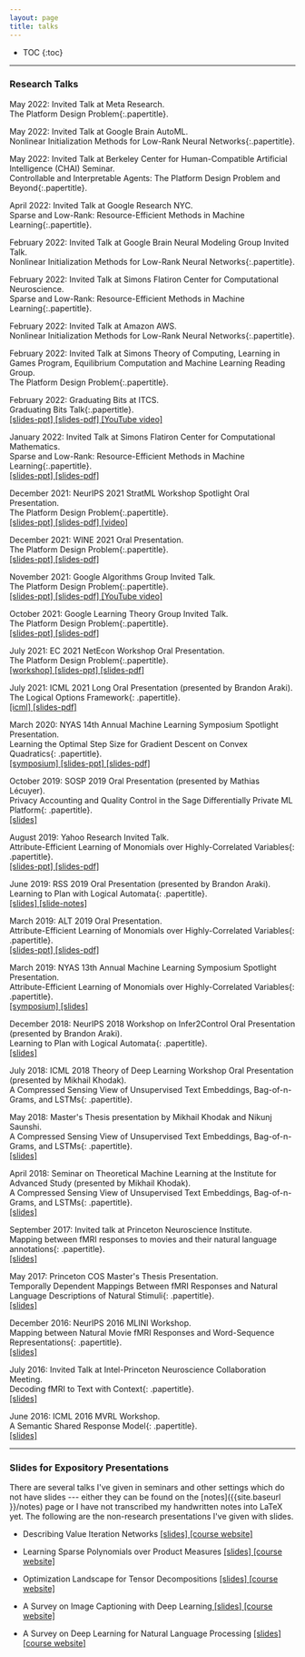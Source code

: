 ```yaml
---
layout: page
title: talks
---
```


* TOC
{:toc}

___

### Research Talks

May 2022: Invited Talk at Meta Research.<br/>
<span> The Platform Design Problem</span>{:.papertitle}.

May 2022: Invited Talk at Google Brain AutoML.<br/>
<span> Nonlinear Initialization Methods for Low-Rank Neural Networks</span>{:.papertitle}.

May 2022: Invited Talk at Berkeley Center for Human-Compatible Artificial Intelligence (CHAI) Seminar.<br/>
<span> Controllable and Interpretable Agents: The Platform Design Problem and Beyond</span>{:.papertitle}.

April 2022: Invited Talk at Google Research NYC.<br/>
<span> Sparse and Low-Rank: Resource-Efficient Methods in Machine Learning</span>{:.papertitle}.

February 2022: Invited Talk at Google Brain Neural Modeling Group Invited Talk.<br/>
<span> Nonlinear Initialization Methods for Low-Rank Neural Networks</span>{:.papertitle}.

February 2022: Invited Talk at Simons Flatiron Center for Computational Neuroscience.<br/>
<span> Sparse and Low-Rank: Resource-Efficient Methods in Machine Learning</span>{:.papertitle}.

February 2022: Invited Talk at Amazon AWS.<br/>
<span> Nonlinear Initialization Methods for Low-Rank Neural Networks</span>{:.papertitle}.

February 2022: Invited Talk at Simons Theory of Computing, Learning in Games Program, Equilibrium Computation and Machine Learning Reading Group.<br/>
<span> The Platform Design Problem</span>{:.papertitle}.

February 2022: Graduating Bits at ITCS.<br/>
<span> Graduating Bits Talk</span>{:.papertitle}.<br/>
<a href="{{site.baseurl}}/talks/graduating_bits2022.pptx" title="graduating_bits2022.pptx"> [slides-ppt] </a> <a href="{{site.baseurl}}/talks/graduating_bits2022.pdf" title="graduating_bits2022-slides"> [slides-pdf] </a>
<a href="https://youtu.be/gzKoK2S3qDo?t=269"> [YouTube video] </a>

January 2022: Invited Talk at Simons Flatiron Center for Computational Mathematics.<br/>
<span> Sparse and Low-Rank: Resource-Efficient Methods in Machine Learning</span>{:.papertitle}.<br/>
<a href="{{site.baseurl}}/talks/ccm_talk.pptx" title="ccm_talk.pptx"> [slides-ppt] </a> <a href="{{site.baseurl}}/talks/ccm_talk.pdf" title="ccm_talk"> [slides-pdf] </a>

December 2021: NeurIPS 2021 StratML Workshop Spotlight Oral Presentation.<br/>
<span>The Platform Design Problem</span>{:.papertitle}.<br/>
<a href="{{site.baseurl}}/talks/stratml_neurips21-slides.pptx" title="wine-2021-slides"> [slides-ppt] </a> <a href="{{site.baseurl}}/talks/stratml_neurips21-slides.pdf" title="stratml_neurips21-slides"> [slides-pdf] </a> <a href="https://recorder-v3.slideslive.com/?share=54158&s=7f5934a3-b494-4748-a2bb-d9bf5d23f8d0"> [video] </a>

December 2021: WINE 2021 Oral Presentation.<br/>
<span>The Platform Design Problem</span>{:.papertitle}.<br/>
<a href="{{site.baseurl}}/talks/WINE-fall21.pptx" title="wine-2021-slides"> [slides-ppt] </a> <a href="{{site.baseurl}}/talks/WINE-fall21.pdf" title="wine2021-slides"> [slides-pdf] </a>

November 2021: Google Algorithms Group Invited Talk.<br/>
<span>The Platform Design Problem</span>{:.papertitle}.<br/>
<a href="{{site.baseurl}}/talks/google-learning-theory-fall21.pptx" title="google-learning-theory-2021-slides"> [slides-ppt] </a> <a href="{{site.baseurl}}/talks/google-learning-theory-fall21.pdf" title="google-learning-theory2021-slides"> [slides-pdf] </a> <a href="https://www.youtube.com/watch?v=eSqPok0eMaw"> [YouTube video] </a>


October 2021: Google Learning Theory Group Invited Talk.<br/>
<span>The Platform Design Problem</span>{:.papertitle}.<br/>
<a href="{{site.baseurl}}/talks/google-learning-theory-fall21.pptx" title="google-learning-theory-2021-slides"> [slides-ppt] </a> <a href="{{site.baseurl}}/talks/google-learning-theory-fall21.pdf" title="google-learning-theory2021-slides"> [slides-pdf] </a>

July 2021: EC 2021 NetEcon Workshop Oral Presentation.<br/>
<span>The Platform Design Problem</span>{:.papertitle}.<br/>
<a href="https://netecon21.gametheory.online/program-and-accepted-papers" title="netecon21">
[workshop] </a> <a href="{{site.baseurl}}/talks/netecon21-slides.pptx" title="netecon-2021-slides"> [slides-ppt] </a> <a href="{{site.baseurl}}/talks/netecon21-slides.pdf" title="netecon2021-slides"> [slides-pdf] </a>

July 2021: ICML 2021 Long Oral Presentation (presented by Brandon Araki).<br/>
<span>The Logical Options Framework</span>{: .papertitle}.<br/>
<span> <a href= "https://icml.cc/virtual/2021/poster/9379" title= "icml21poster"> [icml] </a> 
<a href="{{site.baseurl}}/talks/icml21-slides.pdf" title="icml-2021-slides"> [slides-pdf] </a> </span>

March 2020: NYAS 14th Annual Machine Learning Symposium Spotlight Presentation.<br/> 
<span>Learning the Optimal Step Size for Gradient Descent on Convex Quadratics</span>{: .papertitle}.<br/>
<a href="https://www.nyas.org/events/2020/14th-annual-machine-learning-symposium/?tab=agenda" title="nyas-ml-2020"> [symposium] </a> <a href="{{site.baseurl}}/talks/nyasml2020-slides.pptx" title="nyas-2020-slides"> [slides-ppt] </a> <a href="{{site.baseurl}}/talks/nyasml2020-slides.pdf" title="nyas-ml-2020-slides"> [slides-pdf] </a>

October 2019: SOSP 2019 Oral Presentation (presented by Mathias Lécuyer).<br/>
<span>Privacy Accounting and Quality Control in the Sage Differentially Private ML Platform</span>{: .papertitle}.<br/> 
<a href="{{site.baseurl }}/talks/sosp19-slides.pdf" title="sosp19-slides">[slides]</a>

August 2019: Yahoo Research Invited Talk.<br/>
<span>Attribute-Efficient Learning of Monomials over Highly-Correlated Variables</span>{: .papertitle}.<br/> 
<a href="{{site.baseurl}}/talks/yahoo2019slides.pptx" title="yahoo-2019-slides"> [slides-ppt] </a> <a href="{{site.baseurl}}/talks/yahoo2019slides.pdf" title="nyas-ml-2019-slides"> [slides-pdf] </a>

June 2019: RSS 2019 Oral Presentation (presented by Brandon Araki).<br/> 
<span>Learning to Plan with Logical Automata</span>{: .papertitle}.<br/> 
<a href="{{site.baseurl }}/talks/RSS2019-Presentation.pdf" title="rss2019-slides"> [slides] </a> <a href="{{site.baseurl }}/talks/RSS2019-presentation-notes.pdf" title="rss2019-slide-notes"> [slide-notes] </a>

March 2019: ALT 2019 Oral Presentation.<br/> 
<span>Attribute-Efficient Learning of Monomials over Highly-Correlated Variables</span>{: .papertitle}.<br/> 
<a href="{{site.baseurl}}/talks/alt2019.pptx" title="nyas-ml-2019-slides"> [slides-ppt] </a> <a href="{{site.baseurl}}/talks/alt2019-slides.pdf" title="nyas-ml-2019-slides"> [slides-pdf] </a>

March 2019: NYAS 13th Annual Machine Learning Symposium Spotlight Presentation.<br/> 
<span>Attribute-Efficient Learning of Monomials over Highly-Correlated Variables</span>{: .papertitle}.<br/>
<a href="https://www.nyas.org/events/2019/13th-annual-machine-learning-symposium/?tab=agenda" title="nyas-ml-2019"> [symposium] </a> <a href="{{site.baseurl}}/talks/NYML-2019-slides.pdf" title="nyas-ml-2019-slides"> [slides] </a>

December 2018: NeurIPS 2018 Workshop on Infer2Control Oral Presentation (presented by Brandon Araki).<br/> 
<span>Learning to Plan with Logical Automata</span>{: .papertitle}.<br/> 
<a href="{{site.baseurl }}/talks/Learning-to-Plan-with-Logical-Automata.pdf" title="infer2control-slides">[slides]</a>

July 2018: ICML 2018 Theory of Deep Learning Workshop Oral Presentation (presented by Mikhail Khodak).<br/> 
<span>A Compressed Sensing View of Unsupervised Text Embeddings, Bag-of-n-Grams, and LSTMs</span>{: .papertitle}. 

May 2018: Master's Thesis presentation by Mikhail Khodak and Nikunj Saunshi.<br/> 
<span>A Compressed Sensing View of Unsupervised Text Embeddings, Bag-of-n-Grams, and LSTMs</span>{: .papertitle}.<br/> 
<a href="{{site.baseurl }}/talks/iclr18_slides.pdf" title="iclr18_masters">[slides]</a>

April 2018: Seminar on Theoretical Machine Learning at the Institute for Advanced Study (presented by Mikhail Khodak).<br/> 
<span>A Compressed Sensing View of Unsupervised Text Embeddings, Bag-of-n-Grams, and LSTMs</span>{: .papertitle}.<br/> 
<a href="{{site.baseurl }}/talks/iclr18_at_algml_slides.pdf" title="iclr18_IAS">[slides]</a>

September 2017: Invited talk at Princeton Neuroscience Institute.<br/> 
<span>Mapping between fMRI responses to movies and their natural language annotations</span>{: .papertitle}.<br/> 
<a href="{{site.baseurl }}/talks/PNI_Sept17.pdf" title="PNI_sept17">[slides]</a>

May 2017: Princeton COS Master's Thesis Presentation.<br/> 
<span>Temporally Dependent Mappings Between fMRI Responses and Natural Language Descriptions of Natural Stimuli</span>{: .papertitle}.<br/> 
<a href="{{site.baseurl }}/talks/MSE_presentation_may10.pdf" title="masters_thesis">[slides]</a>

December 2016: NeurIPS 2016 MLINI Workshop.<br/> 
<span>Mapping between Natural Movie fMRI Responses and Word-Sequence Representations</span>{: .papertitle}.<br/> 
<a href="{{site.baseurl }}/talks/NIPS2016_kiranvodrahalli_presentation.pdf" title="ssrm_nips16">[slides]</a>

July 2016: Invited Talk at Intel-Princeton Neuroscience Collaboration Meeting.<br/> 
<span>Decoding fMRI to Text with Context</span>{: .papertitle}. <br/>
<a href="{{site.baseurl }}/talks/intel-pni_sherlock_july16.pdf" title="intel-pni">[slides]</a>

June 2016: ICML 2016 MVRL Workshop.<br/> 
<span>A Semantic Shared Response Model</span>{: .papertitle}.<br/> 
<a href="{{site.baseurl }}/talks/A_Semantic_Shared_Response_Model.pdf" title="srm_icml16">[slides]</a>

---

### Slides for Expository Presentations

There are several talks I've given in seminars and other settings which do not have slides --- either they can be found on the [notes]({{site.baseurl }}/notes) page or I have not transcribed my handwritten notes into LaTeX yet. The following are the non-research presentations I've given with slides. 

* Describing Value Iteration Networks <a href="{{site.baseurl }}/talks/VIN_presentation_RL_class.pdf" title="VIN_rl"> [slides] </a> [[course website]](https://ieor8100.github.io/rl/)

* Learning Sparse Polynomials over Product Measures <a href="{{site.baseurl }}/talks/learning-sparse-polynomials-presentation.pdf" title="andoni14"> [slides] </a> [[course website]](https://ilyaraz.org/static/class/)

* Optimization Landscape for Tensor Decompositions <a href="{{site.baseurl }}/talks/TensorDecompositionsELE538B_knv.pdf" title="landscape_tensor_decomp"> [slides] </a> [[course website]](http://www.princeton.edu/~yc5/ele538b_sparsity/)

* A Survey on Image Captioning with Deep Learning<a href="{{ site.baseurl }}/talks/598b_img_captions.pdf" title="598c_img_cap"> [slides] </a> [[course website]](http://3dvision.princeton.edu/courses/COS598/2015sp/)

* A Survey on Deep Learning for Natural Language Processing <a href="{{ site.baseurl }}/talks/598b_nlp_deep_learning.pdf" title="598c_nlp"> [slides] </a> [[course website]](http://3dvision.princeton.edu/courses/COS598/2015sp/)
